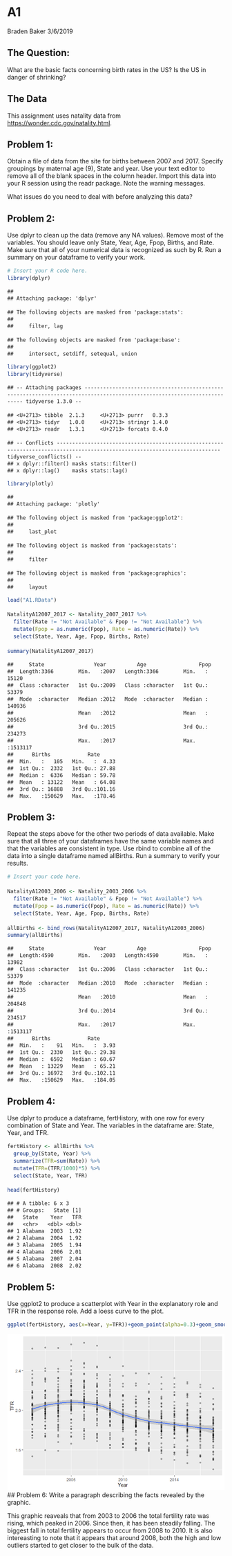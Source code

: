 A1
================
Braden Baker
3/6/2019

## The Question:

What are the basic facts concerning birth rates in the US? Is the US in
danger of shrinking?

## The Data

This assignment uses natality data from
<https://wonder.cdc.gov/natality.html>.

## Problem 1:

Obtain a file of data from the site for births between 2007 and 2017.
Specify groupings by maternal age (9), State and year. Use your text
editor to remove all of the blank spaces in the column header. Import
this data into your R session using the readr package. Note the warning
messages.

What issues do you need to deal with before analyzing this data?

## Problem 2:

Use dplyr to clean up the data (remove any NA values). Remove most of
the variables. You should leave only State, Year, Age, Fpop, Births, and
Rate. Make sure that all of your numerical data is recognized as such by
R. Run a summary on your dataframe to verify your work.

``` r
# Insert your R code here.
library(dplyr)
```

    ## 
    ## Attaching package: 'dplyr'

    ## The following objects are masked from 'package:stats':
    ## 
    ##     filter, lag

    ## The following objects are masked from 'package:base':
    ## 
    ##     intersect, setdiff, setequal, union

``` r
library(ggplot2)
library(tidyverse)
```

    ## -- Attaching packages ------------------------------------------------------------------------------------------------------------------------ tidyverse 1.3.0 --

    ## <U+2713> tibble  2.1.3     <U+2713> purrr   0.3.3
    ## <U+2713> tidyr   1.0.0     <U+2713> stringr 1.4.0
    ## <U+2713> readr   1.3.1     <U+2713> forcats 0.4.0

    ## -- Conflicts --------------------------------------------------------------------------------------------------------------------------- tidyverse_conflicts() --
    ## x dplyr::filter() masks stats::filter()
    ## x dplyr::lag()    masks stats::lag()

``` r
library(plotly)
```

    ## 
    ## Attaching package: 'plotly'

    ## The following object is masked from 'package:ggplot2':
    ## 
    ##     last_plot

    ## The following object is masked from 'package:stats':
    ## 
    ##     filter

    ## The following object is masked from 'package:graphics':
    ## 
    ##     layout

``` r
load("A1.RData")

NatalityA12007_2017 <- Natality_2007_2017 %>%
  filter(Rate != "Not Available" & Fpop != "Not Available") %>%
  mutate(Fpop = as.numeric(Fpop), Rate = as.numeric(Rate)) %>%
  select(State, Year, Age, Fpop, Births, Rate)

summary(NatalityA12007_2017)
```

    ##     State                Year          Age                 Fpop        
    ##  Length:3366        Min.   :2007   Length:3366        Min.   :  15120  
    ##  Class :character   1st Qu.:2009   Class :character   1st Qu.:  53379  
    ##  Mode  :character   Median :2012   Mode  :character   Median : 140936  
    ##                     Mean   :2012                      Mean   : 205626  
    ##                     3rd Qu.:2015                      3rd Qu.: 234273  
    ##                     Max.   :2017                      Max.   :1513117  
    ##      Births            Rate       
    ##  Min.   :   105   Min.   :  4.33  
    ##  1st Qu.:  2332   1st Qu.: 27.88  
    ##  Median :  6336   Median : 59.78  
    ##  Mean   : 13122   Mean   : 64.08  
    ##  3rd Qu.: 16888   3rd Qu.:101.16  
    ##  Max.   :150629   Max.   :178.46

## Problem 3:

Repeat the steps above for the other two periods of data available. Make
sure that all three of your dataframes have the same variable names and
that the variables are consistent in type. Use rbind to combine all of
the data into a single dataframe named allBirths. Run a summary to
verify your results.

``` r
# Insert your code here.

NatalityA12003_2006 <- Natality_2003_2006 %>%
  filter(Rate != "Not Available" & Fpop != "Not Available") %>%
  mutate(Fpop = as.numeric(Fpop), Rate = as.numeric(Rate)) %>%
  select(State, Year, Age, Fpop, Births, Rate)

allBirths <- bind_rows(NatalityA12007_2017, NatalityA12003_2006)
summary(allBirths)
```

    ##     State                Year          Age                 Fpop        
    ##  Length:4590        Min.   :2003   Length:4590        Min.   :  13982  
    ##  Class :character   1st Qu.:2006   Class :character   1st Qu.:  53379  
    ##  Mode  :character   Median :2010   Mode  :character   Median : 141235  
    ##                     Mean   :2010                      Mean   : 204848  
    ##                     3rd Qu.:2014                      3rd Qu.: 234517  
    ##                     Max.   :2017                      Max.   :1513117  
    ##      Births            Rate       
    ##  Min.   :    91   Min.   :  3.93  
    ##  1st Qu.:  2330   1st Qu.: 29.38  
    ##  Median :  6592   Median : 60.67  
    ##  Mean   : 13229   Mean   : 65.21  
    ##  3rd Qu.: 16972   3rd Qu.:102.11  
    ##  Max.   :150629   Max.   :184.05

## Problem 4:

Use dplyr to produce a dataframe, fertHistory, with one row for every
combination of State and Year. The variables in the dataframe are:
State, Year, and TFR.

``` r
fertHistory <- allBirths %>%
  group_by(State, Year) %>%
  summarize(TFR=sum(Rate)) %>%
  mutate(TFR=(TFR/1000)*5) %>%           
  select(State, Year, TFR)

head(fertHistory)
```

    ## # A tibble: 6 x 3
    ## # Groups:   State [1]
    ##   State    Year   TFR
    ##   <chr>   <dbl> <dbl>
    ## 1 Alabama  2003  1.92
    ## 2 Alabama  2004  1.92
    ## 3 Alabama  2005  1.94
    ## 4 Alabama  2006  2.01
    ## 5 Alabama  2007  2.04
    ## 6 Alabama  2008  2.02

## Problem 5:

Use ggplot2 to produce a scatterplot with Year in the explanatory role
and TFR in the response role. Add a loess curve to the plot.

``` r
ggplot(fertHistory, aes(x=Year, y=TFR))+geom_point(alpha=0.3)+geom_smooth(method="loess")
```

![](A1_files/figure-gfm/unnamed-chunk-4-1.png)<!-- --> \#\# Problem 6:
Write a paragraph describing the facts revealed by the graphic.

This graphic reaveals that from 2003 to 2006 the total fertility rate
was rising, which peaked in 2006. Since then, it has been steadily
falling. The biggest fall in total fertility appears to occur from 2008
to 2010. It is also intereasting to note that it appears that around
2008, both the high and low outliers started to get closer to the bulk
of the data.
